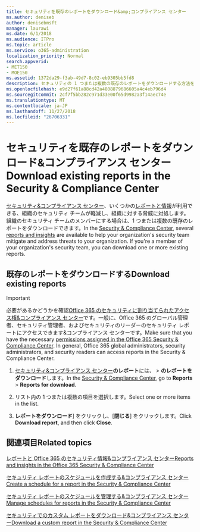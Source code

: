 ```yaml
---
title: セキュリティを既存のレポートをダウンロード&amp;コンプライアンス センター
ms.author: deniseb
author: denisebmsft
manager: laurawi
ms.date: 6/1/2018
ms.audience: ITPro
ms.topic: article
ms.service: o365-administration
localization_priority: Normal
search.appverid:
- MET150
- MOE150
ms.assetid: 1372da29-f3ab-49d7-8c02-eb9305bb5fd8
description: セキュリティの 1 つまたは複数の既存のレポートをダウンロードする方法を説明&amp;コンプライアンス センターです。
ms.openlocfilehash: e9d27f61a88cd42a4808879686605a4c4eb796d4
ms.sourcegitcommit: 2cf7f5bb282c971d33e00f65d9982a3f14aec74e
ms.translationtype: MT
ms.contentlocale: ja-JP
ms.lasthandoff: 11/27/2018
ms.locfileid: "26706331"
---
```

# <a name="download-existing-reports-in-the-security-amp-compliance-center"></a><span data-ttu-id="1b303-103">セキュリティを既存のレポートをダウンロード&amp;コンプライアンス センター</span><span class="sxs-lookup"><span data-stu-id="1b303-103">Download existing reports in the Security &amp; Compliance Center</span></span>

<span data-ttu-id="1b303-p101">[セキュリティ&amp;コンプライアンス センター](https://security.microsoft.com)、いくつかの[レポートと情報](reports-and-insights-in-security-and-compliance.md)が利用できる、組織のセキュリティ チームが軽減し、組織に対する脅威に対処します。組織のセキュリティ チームのメンバーにする場合は、1 つまたは複数の既存のレポートをダウンロードできます。</span><span class="sxs-lookup"><span data-stu-id="1b303-p101">In the [Security &amp; Compliance Center](https://security.microsoft.com), several [reports and insights](reports-and-insights-in-security-and-compliance.md) are available to help your organization's security team mitigate and address threats to your organization. If you're a member of your organization's security team, you can download one or more existing reports.</span></span> 
  
## <a name="download-existing-reports"></a><span data-ttu-id="1b303-106">既存のレポートをダウンロードする</span><span class="sxs-lookup"><span data-stu-id="1b303-106">Download existing reports</span></span>

> [!IMPORTANT]
> <span data-ttu-id="1b303-p102">必要があるかどうかを確認[Office 365 のセキュリティに割り当てられたアクセス権&amp;コンプライアンス センター](permissions-in-the-security-and-compliance-center.md)です。一般に、Office 365 のグローバル管理者、セキュリティ管理者、およびセキュリティのリーダーのセキュリティ レポートにアクセスできます&amp;コンプライアンス センターです。</span><span class="sxs-lookup"><span data-stu-id="1b303-p102">Make sure that you have the necessary [permissions assigned in the Office 365 Security &amp; Compliance Center](permissions-in-the-security-and-compliance-center.md). In general, Office 365 global administrators, security administrators, and security readers can access reports in the Security &amp; Compliance Center.</span></span> 
  
1. <span data-ttu-id="1b303-109">[セキュリティ&amp;コンプライアンス センター](https://security.microsoft.com)**のレポート**には、 \> **のレポートをダウンロード**します。</span><span class="sxs-lookup"><span data-stu-id="1b303-109">In the [Security &amp; Compliance Center](https://security.microsoft.com), go to **Reports** \> **Reports for download**.</span></span>
    
2. <span data-ttu-id="1b303-110">リスト内の 1 つまたは複数の項目を選択します。</span><span class="sxs-lookup"><span data-stu-id="1b303-110">Select one or more items in the list.</span></span>
    
3. <span data-ttu-id="1b303-111">**レポートをダウンロード**] をクリックし、[**閉じる**] をクリックします。</span><span class="sxs-lookup"><span data-stu-id="1b303-111">Click **Download report**, and then click **Close**.</span></span>
    
## <a name="related-topics"></a><span data-ttu-id="1b303-112">関連項目</span><span class="sxs-lookup"><span data-stu-id="1b303-112">Related topics</span></span>

[<span data-ttu-id="1b303-113">レポートと Office 365 のセキュリティ情報&amp;コンプライアンス センター</span><span class="sxs-lookup"><span data-stu-id="1b303-113">Reports and insights in the Office 365 Security &amp; Compliance Center</span></span>](reports-and-insights-in-security-and-compliance.md)
  
[<span data-ttu-id="1b303-114">セキュリティ レポートのスケジュールを作成する&amp;コンプライアンス センター</span><span class="sxs-lookup"><span data-stu-id="1b303-114">Create a schedule for a report in the Security &amp; Compliance Center</span></span>](create-a-schedule-for-a-report.md)
  
[<span data-ttu-id="1b303-115">セキュリティ レポートのスケジュールを管理する&amp;コンプライアンス センター</span><span class="sxs-lookup"><span data-stu-id="1b303-115">Manage schedules for reports in the Security &amp; Compliance Center</span></span>](manage-schedules-for-multiple-reports.md)
  
[<span data-ttu-id="1b303-116">セキュリティでのカスタム レポートをダウンロード&amp;コンプライアンス センター</span><span class="sxs-lookup"><span data-stu-id="1b303-116">Download a custom report in the Security &amp; Compliance Center</span></span>](set-up-and-download-a-custom-report.md)
  

